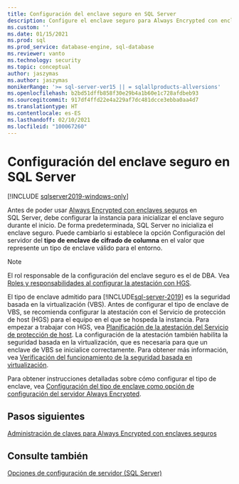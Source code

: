 ```yaml
---
title: Configuración del enclave seguro en SQL Server
description: Configure el enclave seguro para Always Encrypted con enclaves seguros en SQL Server.
ms.custom: ''
ms.date: 01/15/2021
ms.prod: sql
ms.prod_service: database-engine, sql-database
ms.reviewer: vanto
ms.technology: security
ms.topic: conceptual
author: jaszymas
ms.author: jaszymas
monikerRange: '>= sql-server-ver15 || = sqlallproducts-allversions'
ms.openlocfilehash: b2bd51dffb858f30e29b4a1b60e1c728afdbeb93
ms.sourcegitcommit: 917df4ffd22e4a229af7dc481dcce3ebba0aa4d7
ms.translationtype: HT
ms.contentlocale: es-ES
ms.lasthandoff: 02/10/2021
ms.locfileid: "100067260"
---
```

# <a name="configure-the-secure-enclave-in-sql-server"></a>Configuración del enclave seguro en SQL Server

[!INCLUDE [sqlserver2019-windows-only](../../../includes/applies-to-version/sqlserver2019-windows-only.md)]

Antes de poder usar [Always Encrypted con enclaves seguros](always-encrypted-enclaves.md) en SQL Server, debe configurar la instancia para inicializar el enclave seguro durante el inicio. De forma predeterminada, SQL Server no inicializa el enclave seguro. Puede cambiarlo si establece la opción Configuración del servidor del **tipo de enclave de cifrado de columna** en el valor que represente un tipo de enclave válido para el entorno.

> [!NOTE]
> El rol responsable de la configuración del enclave seguro es el de DBA. Vea [Roles y responsabilidades al configurar la atestación con HGS](always-encrypted-enclaves-host-guardian-service-plan.md#roles-and-responsibilities-when-configuring-attestation-with-hgs).

El tipo de enclave admitido para [!INCLUDE[sql-server-2019](../../../includes/sssql19-md.md)] es la seguridad basada en la virtualización (VBS). Antes de configurar el tipo de enclave de VBS, se recomienda configurar la atestación con el Servicio de protección de host (HGS) para el equipo en el que se hospeda la instancia. Para empezar a trabajar con HGS, vea [Planificación de la atestación del Servicio de protección de host](always-encrypted-enclaves-host-guardian-service-plan.md). La configuración de la atestación también habilita la seguridad basada en la virtualización, que es necesaria para que un enclave de VBS se inicialice correctamente. Para obtener más información, vea [Verificación del funcionamiento de la seguridad basada en virtualización](always-encrypted-enclaves-host-guardian-service-register.md#step-2-verify-virtualization-based-security-is-running).

Para obtener instrucciones detalladas sobre cómo configurar el tipo de enclave, vea [Configuración del tipo de enclave como opción de configuración del servidor Always Encrypted](../../../database-engine/configure-windows/configure-column-encryption-enclave-type.md).

## <a name="next-steps"></a>Pasos siguientes

 [Administración de claves para Always Encrypted con enclaves seguros](always-encrypted-enclaves-manage-keys.md)

## <a name="see-also"></a>Consulte también  
 
 [Opciones de configuración de servidor (SQL Server)](../../../database-engine/configure-windows/server-configuration-options-sql-server.md)
